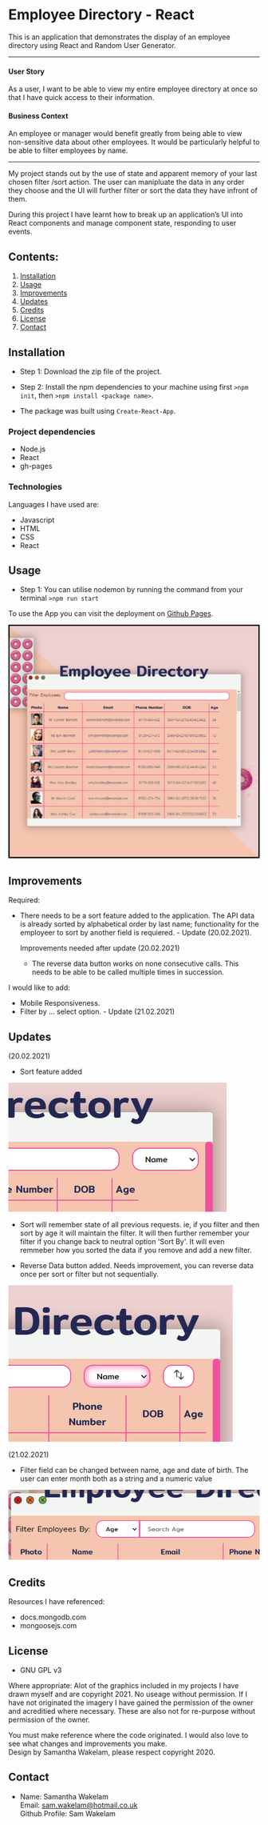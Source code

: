 # Employee Directory - React 

This is an application that demonstrates the display of an employee directory using React and Random User Generator. 

---

#### User Story

As a user, I want to be able to view my entire employee directory at once so that I have quick access to their information.

#### Business Context

An employee or manager would benefit greatly from being able to view non-sensitive data about other employees. It would be particularly helpful to be able to filter employees by name.

---

My project stands out by the use of state and apparent memory of your last chosen filter /sort action. The user can manipluate the data in any order they choose and the UI will further filter or sort the data they have infront of them. 

During this project I have learnt how to break up an application’s UI into React components and manage component state, responding to user events. 

## Contents: 
1. [Installation](#Instalation) 
2. [Usage](#Usage)
3. [Improvements](#Improvements)
4. [Updates](#Updates)
5. [Credits](#Credits)
6. [License](#License)
7. [Contact](#Contact)

## Installation

* Step 1: Download the zip file of the project.
* Step 2: Install the npm dependencies to your machine using first `>npm init`, then `>npm install <package name>`.

* The package was built using `Create-React-App`. 

### Project dependencies

* Node.js
* React
* gh-pages

### Technologies 

Languages I have used are:
* Javascript
* HTML
* CSS
* React

## Usage

* Step 1: You can utilise nodemon by running the command from your terminal `>npm run start`

To use the App you can visit the deployment on [Github Pages](https://samwakelam.github.io/19_REACT_EMPLOYEE_DEIRECTORY_SLW/).

![Initial ScreenShot](public/assets/screenShot/shot1.png)

## Improvements

Required: 
* There needs to be a sort feature added to the application. The API data is already sorted by alphabetical order by last name; functionality for the employeer to sort by another field is requiered. - Update (20.02.2021).

  Improvements needed after update (20.02.2021) 
  * The reverse data button works on none consecutive calls. This needs to be able to be called multiple times in succession.

I would like to add: 
* Mobile Responsiveness.
* Filter by ... select option. - Update (21.02.2021)

## Updates 

(20.02.2021)
 - Sort feature added 

![Sort feature screen shot](public/assets/screenShot/shot2.png)

- Sort will remember state of all previous requests. ie, if you filter and then sort by age it will maintain the filter. It will then further remember your filter if you change back to neutral option 'Sort By'. It will even remmeber how you sorted the data if you remove and add a new filter. 

- Reverse Data button added. 
Needs improvement, you can reverse data once per sort or filter but not sequentially. 

![Reverse feature screen shot](public/assets/screenShot/shot3.png)

(21.02.2021)
- Filter field can be changed between name, age and date of birth. The user can enter month both as a string and a numeric value 

![Change filter](public/assets/screenShot/shot4.png)
    
## Credits 

Resources I have referenced:   
* docs.mongodb.com
* mongoosejs.com

## License 

* GNU GPL v3<br />  

Where appropriate: 
Alot of the graphics included in my projects I have drawn myself and are copyright 2021. 
No useage without permission. 
If I have not originated the imagery I have gained the permission of the owner and acreditied 
where necessary. These are also not for re-purpose without permission of the owner.

You must make reference where the code originated. I would also love to see what changes and improvements you make.  
Design by Samantha Wakelam, please respect copyright 2020. 

## Contact

* Name: Samantha Wakelam  <br />Email: sam.wakelam@hotmail.co.uk <br />Github Profile: Sam Wakelam 